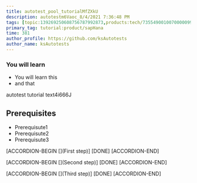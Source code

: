 ```yaml
---
title: autotest_pool_tutorialMfZXkU
description: autotestm6Vaoc_8/4/2021 7:36:48 PM
tags: [topic:139269250608756787992873,products:tech/73554900100700000996,tutorial:experience/advanced]
primary_tag: tutorial:product/sapHana
time: 381
author_profile: https://github.com/ksAutotests
author_name: ksAutotests
---
```

### You will learn
- You will learn this
- and that

autotest tutorial text4i666J

## Prerequisites
- Prerequisute1
- Prerequisute2
- Prerequisute3

[ACCORDION-BEGIN [](First step)]
[DONE]
[ACCORDION-END]

[ACCORDION-BEGIN [](Second step)]
[DONE]
[ACCORDION-END]

[ACCORDION-BEGIN [](Third step)]
[DONE]
[ACCORDION-END]

